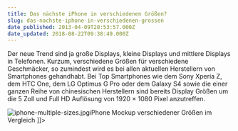 ```yaml
---
title: Das nächste iPhone in verschiedenen Größen?
slug: das-nachste-iphone-in-verschiedenen-grossen
date_published: 2013-04-09T20:53:57.000Z
date_updated: 2018-08-22T09:38:49.000Z
---
```


Der neue Trend sind ja große Displays, kleine Displays und mittlere Displays in Telefonen. Kurzum, verschiedene Größen für verschiedene Geschmäcker, so zumindest wird es bei allen aktuellen Herstellern von Smartphones gehandhabt. Bei Top Smartphones wie dem Sony Xperia Z, dem HTC One, dem LG Optimus G Pro oder dem Galaxy S4 sowie die einer ganzen Reihe von chinesischen Herstellern sind bereits Display Größen um die 5 Zoll und Full HD Auflösung von 1920 &#215; 1080 Pixel anzutreffen.

![iphone-multiple-sizes.jpg](//thafaker.de/assets_c/2013/04/iphone-multiple-sizes-thumb-580x326-175.jpg)iPhone Mockup verschiedener Größen im Vergleich
]]>
